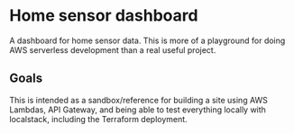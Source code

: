 # Home sensor dashboard

A dashboard for home sensor data.  This is more of a playground for doing AWS
serverless development than a real useful project.

## Goals

This is intended as a sandbox/reference for building a site using AWS Lambdas,
API Gateway, and being able to test everything locally with localstack,
including the Terraform deployment.
